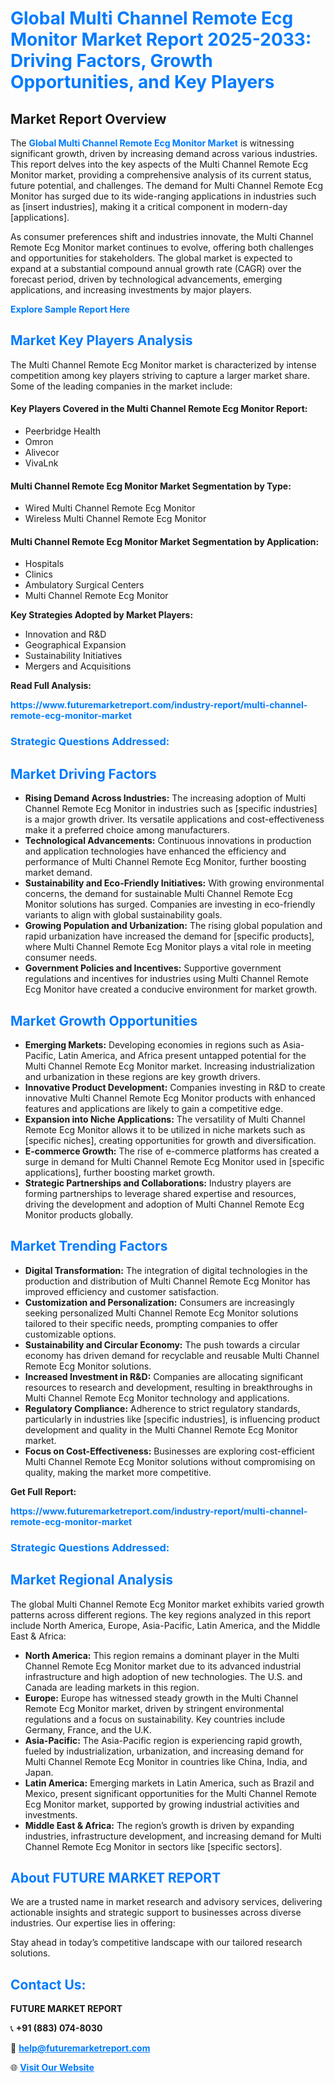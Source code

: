 <h1 style="color: #007BFF;">Global Multi Channel Remote Ecg Monitor Market Report 2025-2033: Driving Factors, Growth Opportunities, and Key Players</h1>

<section id="overview">
<h2>Market Report Overview</h2>
<p>The <a href="https://www.futuremarketreport.com/industry-report/multi-channel-remote-ecg-monitor-market" style="color: #007BFF; text-decoration: none;"><strong>Global Multi Channel Remote Ecg Monitor Market</strong></a> is witnessing significant growth, driven by increasing demand across various industries. This report delves into the key aspects of the Multi Channel Remote Ecg Monitor market, providing a comprehensive analysis of its current status, future potential, and challenges. The demand for Multi Channel Remote Ecg Monitor has surged due to its wide-ranging applications in industries such as [insert industries], making it a critical component in modern-day [applications].</p>
<p>As consumer preferences shift and industries innovate, the Multi Channel Remote Ecg Monitor market continues to evolve, offering both challenges and opportunities for stakeholders. The global market is expected to expand at a substantial compound annual growth rate (CAGR) over the forecast period, driven by technological advancements, emerging applications, and increasing investments by major players.</p>
</section>

<section id="overview">
<p><a href="https://www.futuremarketreport.com/request-sample/reportId=127374" style="color: #007BFF; text-decoration: none;"><strong>Explore Sample Report Here</strong></a></p>
</section>

<section id="key-players">
<h2 style="color: #007BFF;">Market Key Players Analysis</h2>
<p>The Multi Channel Remote Ecg Monitor market is characterized by intense competition among key players striving to capture a larger market share. Some of the leading companies in the market include:</p>
<h4>Key Players Covered in the Multi Channel Remote Ecg Monitor Report:</h4>
<ul><li>Peerbridge Health</li><li>Omron</li><li>Alivecor</li><li>VivaLnk</li></ul>
<h4>Multi Channel Remote Ecg Monitor Market Segmentation by Type:</h4>
<ul><li>Wired Multi Channel Remote Ecg Monitor</li><li>Wireless Multi Channel Remote Ecg Monitor</li></ul>

<h4>Multi Channel Remote Ecg Monitor Market Segmentation by Application:</h4>
<ul><li>Hospitals</li><li>Clinics</li><li>Ambulatory Surgical Centers</li><li>Multi Channel Remote Ecg Monitor</li></ul>
<p><strong>Key Strategies Adopted by Market Players:</strong></p>
<ul>
<li>Innovation and R&D</li>
<li>Geographical Expansion</li>
<li>Sustainability Initiatives</li>
<li>Mergers and Acquisitions</li>
</ul>
</section>

<section>
<p><strong>Read Full Analysis: </strong></p><a href="https://www.futuremarketreport.com/industry-report/multi-channel-remote-ecg-monitor-market" style="color: #007BFF; text-decoration: none;"><strong>https://www.futuremarketreport.com/industry-report/multi-channel-remote-ecg-monitor-market</strong></a>
<h3 style="color: #007BFF;">Strategic Questions Addressed:</h3>
</section>

<section id="driving-factors">
<h2 style="color: #007BFF;">Market Driving Factors</h2>
<ul>
<li><strong>Rising Demand Across Industries:</strong> The increasing adoption of Multi Channel Remote Ecg Monitor in industries such as [specific industries] is a major growth driver. Its versatile applications and cost-effectiveness make it a preferred choice among manufacturers.</li>
<li><strong>Technological Advancements:</strong> Continuous innovations in production and application technologies have enhanced the efficiency and performance of Multi Channel Remote Ecg Monitor, further boosting market demand.</li>
<li><strong>Sustainability and Eco-Friendly Initiatives:</strong> With growing environmental concerns, the demand for sustainable Multi Channel Remote Ecg Monitor solutions has surged. Companies are investing in eco-friendly variants to align with global sustainability goals.</li>
<li><strong>Growing Population and Urbanization:</strong> The rising global population and rapid urbanization have increased the demand for [specific products], where Multi Channel Remote Ecg Monitor plays a vital role in meeting consumer needs.</li>
<li><strong>Government Policies and Incentives:</strong> Supportive government regulations and incentives for industries using Multi Channel Remote Ecg Monitor have created a conducive environment for market growth.</li>
</ul>
</section>

<section id="growth-opportunities">
<h2 style="color: #007BFF;">Market Growth Opportunities</h2>
<ul>
<li><strong>Emerging Markets:</strong> Developing economies in regions such as Asia-Pacific, Latin America, and Africa present untapped potential for the Multi Channel Remote Ecg Monitor market. Increasing industrialization and urbanization in these regions are key growth drivers.</li>
<li><strong>Innovative Product Development:</strong> Companies investing in R&D to create innovative Multi Channel Remote Ecg Monitor products with enhanced features and applications are likely to gain a competitive edge.</li>
<li><strong>Expansion into Niche Applications:</strong> The versatility of Multi Channel Remote Ecg Monitor allows it to be utilized in niche markets such as [specific niches], creating opportunities for growth and diversification.</li>
<li><strong>E-commerce Growth:</strong> The rise of e-commerce platforms has created a surge in demand for Multi Channel Remote Ecg Monitor used in [specific applications], further boosting market growth.</li>
<li><strong>Strategic Partnerships and Collaborations:</strong> Industry players are forming partnerships to leverage shared expertise and resources, driving the development and adoption of Multi Channel Remote Ecg Monitor products globally.</li>
</ul>
</section>

<section id="trending-factors">
<h2 style="color: #007BFF;">Market Trending Factors</h2>
<ul>
<li><strong>Digital Transformation:</strong> The integration of digital technologies in the production and distribution of Multi Channel Remote Ecg Monitor has improved efficiency and customer satisfaction.</li>
<li><strong>Customization and Personalization:</strong> Consumers are increasingly seeking personalized Multi Channel Remote Ecg Monitor solutions tailored to their specific needs, prompting companies to offer customizable options.</li>
<li><strong>Sustainability and Circular Economy:</strong> The push towards a circular economy has driven demand for recyclable and reusable Multi Channel Remote Ecg Monitor solutions.</li>
<li><strong>Increased Investment in R&D:</strong> Companies are allocating significant resources to research and development, resulting in breakthroughs in Multi Channel Remote Ecg Monitor technology and applications.</li>
<li><strong>Regulatory Compliance:</strong> Adherence to strict regulatory standards, particularly in industries like [specific industries], is influencing product development and quality in the Multi Channel Remote Ecg Monitor market.</li>
<li><strong>Focus on Cost-Effectiveness:</strong> Businesses are exploring cost-efficient Multi Channel Remote Ecg Monitor solutions without compromising on quality, making the market more competitive.</li>
</ul>
</section>

<section>
<p><strong>Get Full Report: </strong></p><a href="https://www.futuremarketreport.com/industry-report/multi-channel-remote-ecg-monitor-market" style="color: #007BFF; text-decoration: none;"><strong>https://www.futuremarketreport.com/industry-report/multi-channel-remote-ecg-monitor-market</strong></a>
<h3 style="color: #007BFF;">Strategic Questions Addressed:</h3>
</section>


<section id="regional-analysis">
<h2 style="color: #007BFF;">Market Regional Analysis</h2>
<p>The global Multi Channel Remote Ecg Monitor market exhibits varied growth patterns across different regions. The key regions analyzed in this report include North America, Europe, Asia-Pacific, Latin America, and the Middle East & Africa:</p>
<ul>
<li><strong>North America:</strong> This region remains a dominant player in the Multi Channel Remote Ecg Monitor market due to its advanced industrial infrastructure and high adoption of new technologies. The U.S. and Canada are leading markets in this region.</li>
<li><strong>Europe:</strong> Europe has witnessed steady growth in the Multi Channel Remote Ecg Monitor market, driven by stringent environmental regulations and a focus on sustainability. Key countries include Germany, France, and the U.K.</li>
<li><strong>Asia-Pacific:</strong> The Asia-Pacific region is experiencing rapid growth, fueled by industrialization, urbanization, and increasing demand for Multi Channel Remote Ecg Monitor in countries like China, India, and Japan.</li>
<li><strong>Latin America:</strong> Emerging markets in Latin America, such as Brazil and Mexico, present significant opportunities for the Multi Channel Remote Ecg Monitor market, supported by growing industrial activities and investments.</li>
<li><strong>Middle East & Africa:</strong> The region’s growth is driven by expanding industries, infrastructure development, and increasing demand for Multi Channel Remote Ecg Monitor in sectors like [specific sectors].</li>
</ul>
</section>

<footer>
<h2 style="color: #007BFF;">About FUTURE MARKET REPORT</h2>
<p>We are a trusted name in market research and advisory services, delivering actionable insights and strategic support to businesses across diverse industries. Our expertise lies in offering:</p>

<p>Stay ahead in today’s competitive landscape with our tailored research solutions.</p>

<h2 style="color: #007BFF;">Contact Us:</h2>
<p><strong>FUTURE MARKET REPORT</strong></p>
<p>📞 <strong>+91 (883) 074-8030</strong></p>
<p>📧 <strong><a href="mailto:help@futuremarketreport.com" style="color: #007BFF;">help@futuremarketreport.com</a></strong></p>
<p>🌐 <strong><a href="https://www.futuremarketreport.com/" style="color: #007BFF;">Visit Our Website</a></strong></p>
</footer>